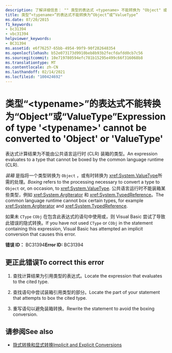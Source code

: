 ```yaml
---
description: 了解详细信息： "" 类型的表达式 <typename> 不能转换为 "Object" 或 "ValueType"
title: 类型“<typename>”的表达式不能转换为“Object”或“ValueType”
ms.date: 07/20/2015
f1_keywords:
- bc31394
- vbc31394
helpviewer_keywords:
- BC31394
ms.assetid: e6f76257-65bb-4954-99f9-90f282648354
ms.openlocfilehash: b52e073173d9910beb8b93b2fecfdafdd0cb7c56
ms.sourcegitcommit: 10e719780594efc781b15295e499c66f316068b8
ms.translationtype: MT
ms.contentlocale: zh-CN
ms.lasthandoff: 02/14/2021
ms.locfileid: "100424692"
---
```

# <a name="expression-of-type-typename-cannot-be-converted-to-object-or-valuetype"></a><span data-ttu-id="172e4-103">类型“\<typename>”的表达式不能转换为“Object”或“ValueType”</span><span class="sxs-lookup"><span data-stu-id="172e4-103">Expression of type '\<typename>' cannot be converted to 'Object' or 'ValueType'</span></span>

<span data-ttu-id="172e4-104">表达式计算结果为不能由公共语言运行时 (CLR) 装箱的类型。</span><span class="sxs-lookup"><span data-stu-id="172e4-104">An expression evaluates to a type that cannot be boxed by the common language runtime (CLR).</span></span>  
  
 <span data-ttu-id="172e4-105">*装箱* 是指将一个类型转换为 `Object` ，或有时转换为 <xref:System.ValueType>所需的处理。</span><span class="sxs-lookup"><span data-stu-id="172e4-105">*Boxing* refers to the processing necessary to convert a type to `Object` or, on occasion, to <xref:System.ValueType>.</span></span> <span data-ttu-id="172e4-106">公共语言运行时不能装箱某些类型，例如 <xref:System.ArgIterator> 和 <xref:System.TypedReference>。</span><span class="sxs-lookup"><span data-stu-id="172e4-106">The common language runtime cannot box certain types, for example <xref:System.ArgIterator> and <xref:System.TypedReference>.</span></span>  
  
 <span data-ttu-id="172e4-107">如果未 `CType` `CObj` 在包含此表达式的语句中使用或，则 Visual Basic 尝试了导致此错误的隐式转换。</span><span class="sxs-lookup"><span data-stu-id="172e4-107">If you have not used `CType` or `CObj` in the statement containing this expression, Visual Basic has attempted an implicit conversion that causes this error.</span></span>  
  
 <span data-ttu-id="172e4-108">**错误 ID：** BC31394</span><span class="sxs-lookup"><span data-stu-id="172e4-108">**Error ID:** BC31394</span></span>  
  
## <a name="to-correct-this-error"></a><span data-ttu-id="172e4-109">更正此错误</span><span class="sxs-lookup"><span data-stu-id="172e4-109">To correct this error</span></span>  
  
1. <span data-ttu-id="172e4-110">查找计算结果为引用类型的表达式。</span><span class="sxs-lookup"><span data-stu-id="172e4-110">Locate the expression that evaluates to the cited type.</span></span>  
  
2. <span data-ttu-id="172e4-111">查找语句中尝试装箱引用类型的部分。</span><span class="sxs-lookup"><span data-stu-id="172e4-111">Locate the part of your statement that attempts to box the cited type.</span></span>  
  
3. <span data-ttu-id="172e4-112">重写语句以避免装箱转换。</span><span class="sxs-lookup"><span data-stu-id="172e4-112">Rewrite the statement to avoid the boxing conversion.</span></span>  
  
## <a name="see-also"></a><span data-ttu-id="172e4-113">请参阅</span><span class="sxs-lookup"><span data-stu-id="172e4-113">See also</span></span>

- [<span data-ttu-id="172e4-114">隐式转换和显式转换</span><span class="sxs-lookup"><span data-stu-id="172e4-114">Implicit and Explicit Conversions</span></span>](../programming-guide/language-features/data-types/implicit-and-explicit-conversions.md)
